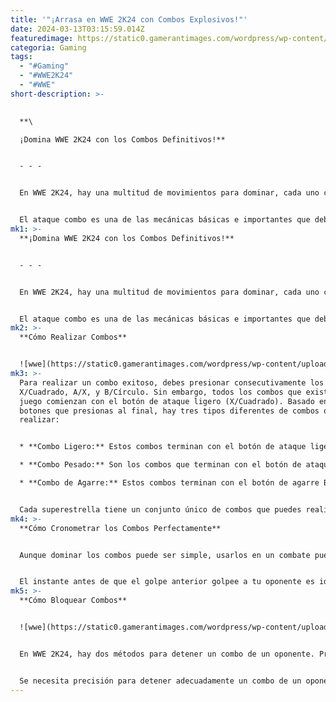 ```yaml
---
title: '"¡Arrasa en WWE 2K24 con Combos Explosivos!"'
date: 2024-03-13T03:15:59.014Z
featuredimage: https://static0.gamerantimages.com/wordpress/wp-content/uploads/2024/03/wwe-2k24-how-to-perform-light-heavy-and-grapple-combos.jpg?q=50&fit=contain&w=1140&h=&dpr=1.5
categoria: Gaming
tags:
  - "#Gaming"
  - "#WWE2K24"
  - "#WWE"
short-description: >-
  

  **\

  ¡Domina WWE 2K24 con los Combos Definitivos!**


  - - -


  En WWE 2K24, hay una multitud de movimientos para dominar, cada uno con su propio nivel de desafío. Pero para realmente dominar a tus oponentes y bañarte en la gloria de la victoria, hay una mecánica que brilla por encima del resto: el ataque combo.


  El ataque combo es una de las mecánicas básicas e importantes que debes aprender en el juego. No solo para ganar combates, también necesitarás usar combos
mk1: >-
  **¡Domina WWE 2K24 con los Combos Definitivos!**


  - - -


  En WWE 2K24, hay una multitud de movimientos para dominar, cada uno con su propio nivel de desafío. Pero para realmente dominar a tus oponentes y bañarte en la gloria de la victoria, hay una mecánica que brilla por encima del resto: el ataque combo.


  El ataque combo es una de las mecánicas básicas e importantes que debes aprender en el juego. No solo para ganar combates, también necesitarás usar combos en los combates del Showcase de los Inmortales, donde frecuentemente encontrarás objetivos basados en realizar combos.
mk2: >-
  **Cómo Realizar Combos**


  ![wwe](https://static0.gamerantimages.com/wordpress/wp-content/uploads/2024/03/combos-menu-in-wwe-2k24.jpg?q=50&fit=crop&w=1500&dpr=1.5 "wwe")
mk3: >-
  Para realizar un combo exitoso, debes presionar consecutivamente los botones
  X/Cuadrado, A/X, y B/Círculo. Sin embargo, todos los combos que existen en el
  juego comienzan con el botón de ataque ligero (X/Cuadrado). Basado en los
  botones que presionas al final, hay tres tipos diferentes de combos que puedes
  realizar:


  * **Combo Ligero:** Estos combos terminan con el botón de ataque ligero, X/Cuadrado. Mayormente requieren cuatro entradas de ataque para completar la secuencia. Son más fáciles de ejecutar; sin embargo, un oponente fuerte podría revertir fácilmente un ataque de combo ligero.

  * **Combo Pesado:** Son los combos que terminan con el botón de ataque pesado, A/X, y son algunos de los combos más letales que puedes realizar en el juego. Se recomienda usar un combo pesado cuando la barra de aturdimiento de tu oponente esté llena o casi llena.

  * **Combo de Agarre:** Estos combos terminan con el botón de agarre B/Círculo y solo se requieren dos o tres entradas de botón para completar el combo. DDT, Neckbreaker, Suplex y Slam son todos combos de agarre y algunos de los movimientos de combo más letales en el juego.


  Cada superestrella tiene un conjunto único de combos que puedes realizar mientras los usas en cualquier modo de combate. Puedes encontrar todas las secuencias de combo disponibles para tu superestrella en la opción de Combo del menú de pausa.
mk4: >-
  **Cómo Cronometrar los Combos Perfectamente**


  Aunque dominar los combos puede ser simple, usarlos en un combate puede ser bastante desafiante. Al intentar ejecutar un combo durante una pelea, el tiempo es importante, ya que presionar los botones demasiado rápido o demasiado lento casi siempre hará que tu esfuerzo falle.


  El instante antes de que el golpe anterior golpee a tu oponente es ideal para presionar los botones. Presiónalos uno por uno; no se trata de presionarlos rápidamente. Al principio, puede ser difícil entender cuándo presionar los botones. Pero, a medida que juegas más combates y ganas más experiencia, eventualmente descubrirás el mejor momento.
mk5: >-
  **Cómo Bloquear Combos**


  ![wwe](https://static0.gamerantimages.com/wordpress/wp-content/uploads/2024/03/blocking-a-combo-wwe-2k24.jpg?q=50&fit=crop&w=1500&dpr=1.5 "wee")


  En WWE 2K24, hay dos métodos para detener un combo de un oponente. Primero, cuando tu oponente intenta el primer movimiento de la secuencia, puedes evitar un combo inminente presionando el botón que se muestra sobre la cabeza de tu luchador. En segundo lugar, puedes evitar un ataque de combo inminente presionando rápidamente el botón Y/Triángulo, similar a bloquear ataques con armas.


  Se necesita precisión para detener adecuadamente un combo de un oponente. Es importante presionar el botón en el momento adecuado además de elegir el correcto. El mecanismo de bloqueo es difícil porque requiere tal precisión; incluso un pequeño error de cálculo podría resultar en que tu luchador reciba una cantidad significativa de daño del movimiento del oponente.
---
```

